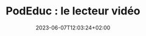---
title: "PodEduc : le lecteur vidéo"
date: 2023-06-07T12:03:24+02:00
draft: false
urlvideo: "https://podeduc.apps.education.fr/video/0038-le-lecteur-video"
pdf: "TutoPdf_LeLecteurVideo.pdf"
poidspdf: "1,18 Mo"
icone: "bi bi-film"
---